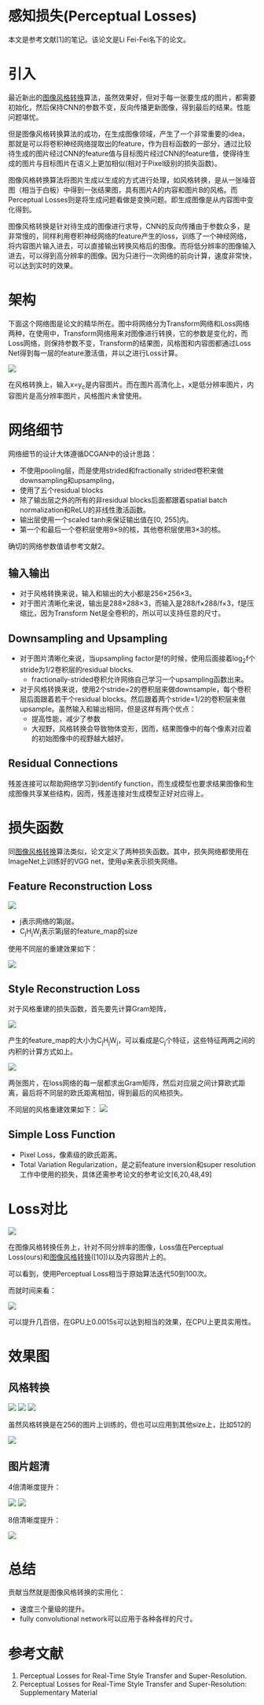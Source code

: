 # 感知损失(Perceptual Losses)

本文是参考文献[1]的笔记。该论文是Li Fei-Fei名下的论文。

# 引入

最近新出的[图像风格转换](http://blog.csdn.net/stdcoutzyx/article/details/53771471)算法，虽然效果好，但对于每一张要生成的图片，都需要初始化，然后保持CNN的参数不变，反向传播更新图像，得到最后的结果。性能问题堪忧。

但是图像风格转换算法的成功，在生成图像领域，产生了一个非常重要的idea，那就是可以将卷积神经网络提取出的feature，作为目标函数的一部分，通过比较待生成的图片经过CNN的feature值与目标图片经过CNN的feature值，使得待生成的图片与目标图片在语义上更加相似(相对于Pixel级别的损失函数)。

图像风格转换算法将图片生成以生成的方式进行处理，如风格转换，是从一张噪音图（相当于白板）中得到一张结果图，具有图片A的内容和图片B的风格。而Perceptual Losses则是将生成问题看做是变换问题。即生成图像是从内容图中变化得到。

图像风格转换是针对待生成的图像进行求导，CNN的反向传播由于参数众多，是非常慢的，同样利用卷积神经网络的feature产生的loss，训练了一个神经网络，将内容图片输入进去，可以直接输出转换风格后的图像。而将低分辨率的图像输入进去，可以得到高分辨率的图像。因为只进行一次网络的前向计算，速度非常快，可以达到实时的效果。

# 架构

下面这个网络图是论文的精华所在。图中将网络分为Transform网络和Loss网络两种，在使用中，Transform网络用来对图像进行转换，它的参数是变化的，而Loss网络，则保持参数不变，Transform的结果图，风格图和内容图都通过Loss Net得到每一层的feature激活值，并以之进行Loss计算。

![](https://raw.githubusercontent.com/stdcoutzyx/Blogs/master/blog2016-september-later/perceptual_losses/1.png)

在风格转换上，输入x=y<sub>c</sub>是内容图片。而在图片高清化上，x是低分辨率图片，内容图片是高分辨率图片，风格图片未曾使用。

# 网络细节

网络细节的设计大体遵循DCGAN中的设计思路：

- 不使用pooling层，而是使用strided和fractionally strided卷积来做downsampling和upsampling，
- 使用了五个residual blocks
- 除了输出层之外的所有的非residual blocks后面都跟着spatial batch normalization和ReLU的非线性激活函数。
- 输出层使用一个scaled tanh来保证输出值在[0, 255]内。
- 第一个和最后一个卷积层使用9×9的核，其他卷积层使用3×3的核。

确切的网络参数值请参考文献2。

## 输入输出

- 对于风格转换来说，输入和输出的大小都是256×256×3。
- 对于图片清晰化来说，输出是288×288×3，而输入是288/f×288/f×3，f是压缩比，因为Transform Net是全卷积的，所以可以支持任意的尺寸。

## Downsampling and Upsampling

- 对于图片清晰化来说，当upsampling factor是f的时候，使用后面接着log<sub>2</sub>f个stride为1/2卷积层的residual blocks.
	- fractionally-strided卷积允许网络自己学习一个upsampling函数出来。
- 对于风格转换来说，使用2个stride=2的卷积层来做downsample，每个卷积层后面跟着若干个residual blocks。然后跟着两个stride=1/2的卷积层来做upsample。虽然输入和输出相同，但是这样有两个优点：
	- 提高性能，减少了参数
	- 大视野，风格转换会导致物体变形，因而，结果图像中的每个像素对应着的初始图像中的视野越大越好。

## Residual Connections

残差连接可以帮助网络学习到identify function，而生成模型也要求结果图像和生成图像共享某些结构，因而，残差连接对生成模型正好对应得上。

# 损失函数

同[图像风格转换](http://blog.csdn.net/stdcoutzyx/article/details/53771471)算法类似，论文定义了两种损失函数。其中，损失网络都使用在ImageNet上训练好的VGG net，使用φ来表示损失网络。

## Feature Reconstruction Loss

![](https://raw.githubusercontent.com/stdcoutzyx/Blogs/master/blog2016-september-later/perceptual_losses/2.png)

- j表示网络的第j层。
- C<sub>j</sub>H<sub>j</sub>W<sub>j</sub>表示第j层的feature_map的size

使用不同层的重建效果如下：

![](https://raw.githubusercontent.com/stdcoutzyx/Blogs/master/blog2016-september-later/perceptual_losses/5.png)

## Style Reconstruction Loss

对于风格重建的损失函数，首先要先计算Gram矩阵，

![](https://raw.githubusercontent.com/stdcoutzyx/Blogs/master/blog2016-september-later/perceptual_losses/3.png)

产生的feature_map的大小为C<sub>j</sub>H<sub>j</sub>W<sub>j</sub>，可以看成是C<sub>j</sub>个特征，这些特征两两之间的内积的计算方式如上。

![](https://raw.githubusercontent.com/stdcoutzyx/Blogs/master/blog2016-september-later/perceptual_losses/4.png)

两张图片，在loss网络的每一层都求出Gram矩阵，然后对应层之间计算欧式距离，最后将不同层的欧氏距离相加，得到最后的风格损失。

不同层的风格重建效果如下：
![](https://raw.githubusercontent.com/stdcoutzyx/Blogs/master/blog2016-september-later/perceptual_losses/6.png)

## Simple Loss Function

- Pixel Loss，像素级的欧氏距离。
- Total Variation Regularization，是之前feature inversion和super resolution工作中使用的损失，具体还需参考论文的参考论文[6,20,48,49]

# Loss对比

![](https://raw.githubusercontent.com/stdcoutzyx/Blogs/master/blog2016-september-later/perceptual_losses/7.png)

在图像风格转换任务上，针对不同分辨率的图像，Loss值在Perceptual Loss(ours)和[图像风格转换](http://blog.csdn.net/stdcoutzyx/article/details/53771471)([10])以及内容图片上的。

可以看到，使用Perceptual Loss相当于原始算法迭代50到100次。

而就时间来看：

![](https://raw.githubusercontent.com/stdcoutzyx/Blogs/master/blog2016-september-later/perceptual_losses/8.png)

可以提升几百倍，在GPU上0.0015s可以达到相当的效果，在CPU上更具实用性。

# 效果图

## 风格转换

![](https://raw.githubusercontent.com/stdcoutzyx/Blogs/master/blog2016-september-later/perceptual_losses/9.png)
![](https://raw.githubusercontent.com/stdcoutzyx/Blogs/master/blog2016-september-later/perceptual_losses/10.png)
![](https://raw.githubusercontent.com/stdcoutzyx/Blogs/master/blog2016-september-later/perceptual_losses/11.png)

虽然风格转换是在256的图片上训练的，但也可以应用到其他size上，比如512的

![](https://raw.githubusercontent.com/stdcoutzyx/Blogs/master/blog2016-september-later/perceptual_losses/12.png)

## 图片超清

4倍清晰度提升：

![](https://raw.githubusercontent.com/stdcoutzyx/Blogs/master/blog2016-september-later/perceptual_losses/13.png)
![](https://raw.githubusercontent.com/stdcoutzyx/Blogs/master/blog2016-september-later/perceptual_losses/14.png)

8倍清晰度提升：

![](https://raw.githubusercontent.com/stdcoutzyx/Blogs/master/blog2016-september-later/perceptual_losses/15.png)

# 总结

贡献当然就是图像风格转换的实用化：

- 速度三个量级的提升。
- fully convolutional network可以应用于各种各样的尺寸。


# 参考文献

1. Perceptual Losses for Real-Time Style Transfer and Super-Resolution.
2. Perceptual Losses for Real-Time Style Transfer and Super-Resolution: Supplementary Material